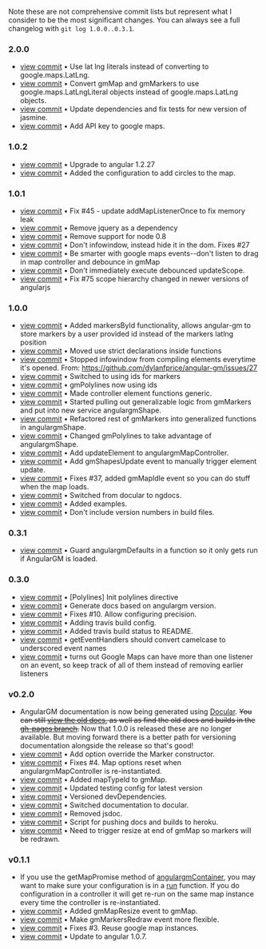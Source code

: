 Note these are not comprehensive commit lists but represent what I consider to be the
most significant changes. You can always see a full changelog with `git log
1.0.0..0.3.1`.

### 2.0.0
+ [view commit](http://github.com/dylanfprice/angular-gm/commit/229874008bbad39fdcf4069c82df3cd2e5d74a7f) &bull; Use lat lng literals instead of converting to google.maps.LatLng. 
+ [view commit](http://github.com/dylanfprice/angular-gm/commit/391ff100178c57264adb1c8c87bf7f1a2ec25b16) &bull; Convert gmMap and gmMarkers to use google.maps.LatLngLiteral objects instead of google.maps.LatLng objects. 
+ [view commit](http://github.com/dylanfprice/angular-gm/commit/1d55ea6e275d7e5837aecdef7137da758eb27d3f) &bull; Update dependencies and fix tests for new version of jasmine. 
+ [view commit](http://github.com/dylanfprice/angular-gm/commit/58fd4866b136b41bcbb1e13c1d365c22e30c3bfe) &bull; Add API key to google maps. 

### 1.0.2
+ [view commit](http://github.com/dylanfprice/angular-gm/commit/3e03341ffa4470010f37d52376f46f233f04ce17) &bull; Upgrade to angular 1.2.27 
+ [view commit](http://github.com/dylanfprice/angular-gm/commit/bc28243d854d766b3ad27785772c93065133471c) &bull; Added the configuration to add circles to the map. 

### 1.0.1
+ [view commit](http://github.com/dylanfprice/angular-gm/commit/24e8ca2e9fd8eb9fda6ffee589b3e2f25a9affa1) &bull; Fix #45 - update addMapListenerOnce to fix memory leak 
+ [view commit](http://github.com/dylanfprice/angular-gm/commit/d214bd66203f3d658b0f746f7ddf3f399a0ea730) &bull; Remove jquery as a dependency 
+ [view commit](http://github.com/dylanfprice/angular-gm/commit/e7244d11ae54aa0709ea1bb14e3722caba58c735) &bull; Remove support for node 0.8 
+ [view commit](http://github.com/dylanfprice/angular-gm/commit/6a50a1981067aef028439c4171e4848783490f62) &bull; Don't  infowindow, instead hide it in the dom. Fixes #27 
+ [view commit](http://github.com/dylanfprice/angular-gm/commit/05cb5ff9f6ae18b15283f2d2a31d005f891c6e43) &bull; Be smarter with google maps events--don't listen to drag in map controller and debounce in gmMap 
+ [view commit](http://github.com/dylanfprice/angular-gm/commit/6d1c8ea8b2086022bdaf32135a6125c8579847f9) &bull; Don't immediately execute debounced updateScope. 
+ [view commit](http://github.com/dylanfprice/angular-gm/commit/9345e2a76541ad1b861e0c157e4865c914065637) &bull; Fix #75 scope hierarchy changed in newer versions of angularjs

### 1.0.0
+ [view commit](http://github.com/dylanfprice/angular-gm/commit/a4b3ec74ca01cd718f152f9adee6e5dedc0c5045) &bull; Added markersById functionality, allows angular-gm to store markers by a user provided id instead of the markers latlng position 
+ [view commit](http://github.com/dylanfprice/angular-gm/commit/7a0db15159f397c469644a7c0243b3c38c4170dd) &bull; Moved use strict declarations inside functions 
+ [view commit](http://github.com/dylanfprice/angular-gm/commit/f50cb9556d907c7e05a02cf8d1df797f44b41eb8) &bull; Stopped infowindow from compiling elements everytime it's opened. From: https://github.com/dylanfprice/angular-gm/issues/27 
+ [view commit](http://github.com/dylanfprice/angular-gm/commit/a029d50e8687b0551646741d23154f75e72ffadc) &bull; Switched to using ids for markers 
+ [view commit](http://github.com/dylanfprice/angular-gm/commit/424de263fc8de15e9c79aea168f69e42fc2dcb19) &bull; gmPolylines now using ids 
+ [view commit](http://github.com/dylanfprice/angular-gm/commit/17938ff4d240e018c9a5598e560e1532d32cd094) &bull; Made controller element functions generic. 
+ [view commit](http://github.com/dylanfprice/angular-gm/commit/1d8c933d25b3a9ddbc54ebaba221e0dc9c681974) &bull; Started pulling out generalizable logic from gmMarkers and put into new service angulargmShape. 
+ [view commit](http://github.com/dylanfprice/angular-gm/commit/df0e80cd36ed638ba2ba2701c55e22c1f5d55844) &bull; Refactored rest of gmMarkers into generalized functions in angulargmShape. 
+ [view commit](http://github.com/dylanfprice/angular-gm/commit/a43f6a85ba77135bf7ab3cc5c5c5e3e299ab6237) &bull; Changed gmPolylines to take advantage of angulargmShape. 
+ [view commit](http://github.com/dylanfprice/angular-gm/commit/e432593d807c2a444095a19e0e9590e5c988de78) &bull; Add updateElement to angulargmMapController. 
+ [view commit](http://github.com/dylanfprice/angular-gm/commit/32a36bceb5ecaf838b84584e93003162f46ff801) &bull; Add gmShapesUpdate event to manually trigger element update. 
+ [view commit](http://github.com/dylanfprice/angular-gm/commit/a035cf08225f834f855ec74499b959244261d0a4) &bull; Fixes #37, added gmMapIdle event so you can do stuff when the map loads. 
+ [view commit](http://github.com/dylanfprice/angular-gm/commit/281812344353dcff76e484d477a34a138caea9cc) &bull; Switched from docular to ngdocs. 
+ [view commit](http://github.com/dylanfprice/angular-gm/commit/809bbe604a1e870f369c5eacb4b49eb2f601b00f) &bull; Added examples. 
+ [view commit](http://github.com/dylanfprice/angular-gm/commit/2e4bfaf23a68f5ce1c746851e233e40bfc600747) &bull; Don't include version numbers in build files. 

### 0.3.1
+ [view commit](http://github.com/dylanfprice/angular-gm/commit/8a2ee4b274e4d091e008ae3f5691331748707dbd) &bull; Guard angulargmDefaults in a function so it only gets run if AngularGM is loaded. 

### 0.3.0
+ [view commit](http://github.com/dylanfprice/angular-gm/commit/69d79899f5da13d5c7c00da4e64efdce775ff2d6) &bull; [Polylines] Init polylines directive 
+ [view commit](http://github.com/dylanfprice/angular-gm/commit/39da12fd0eb1dccb4554b8b4c7704b128f0b3a76) &bull; Generate docs based on angulargm version. 
+ [view commit](http://github.com/dylanfprice/angular-gm/commit/aca653b9a32482a3b8e21a784f24db729ef6c1c9) &bull; Fixes #10. Allow configuring precision. 
+ [view commit](http://github.com/dylanfprice/angular-gm/commit/db2ff045737dff0a085b6d8e5a34d80daaad0ada) &bull; Adding travis build config. 
+ [view commit](http://github.com/dylanfprice/angular-gm/commit/76ae49c6031e745707902b98364aa1392296f0d1) &bull; Added travis build status to README. 
+ [view commit](http://github.com/dylanfprice/angular-gm/commit/0abe30e34d4c748cefb44e09520d1f2c663bbbd9) &bull; getEventHandlers should convert camelcase to underscored event names 
+ [view commit](http://github.com/dylanfprice/angular-gm/commit/eaf1f217b640d3ab7c103d6f17e8c5e8b74bbfa5) &bull; turns out Google Maps can have more than one listener on an event, so keep track of all of them instead of removing earlier listeners 

### v0.2.0
+ AngularGM documentation is now being generated using [Docular](http://grunt-docular.com/). ~~You can still [view the old docs](http://dylanfprice.github.io/angular-gm/docs/), as well as find the old docs and builds in the [gh-pages branch](https://github.com/dylanfprice/angular-gm/tree/gh-pages).~~ Now that 1.0.0 is released these are no longer available. But moving forward there is a better path for versioning documentation alongside the release so that's good!
+ [view commit](http://github.com/dylanfprice/angular-gm/commit/06cb6c21fa8b5753e53ff3209bf37f770a3e14a9) &bull; Add option override the Marker constructor. 
+ [view commit](http://github.com/dylanfprice/angular-gm/commit/f0d44debaae2c3f1231f54480a4b3840c392399f) &bull; Fixes #4. Map options reset when angulargmMapController is re-instantiated. 
+ [view commit](http://github.com/dylanfprice/angular-gm/commit/3979163640fbc0bdca37764ff8f786c612ef5509) &bull; Added mapTypeId to gmMap. 
+ [view commit](http://github.com/dylanfprice/angular-gm/commit/e34b216202507116c6123f7c86e866104f622111) &bull; Updated testing config for latest version 
+ [view commit](http://github.com/dylanfprice/angular-gm/commit/d9fa914ca80486cac0231a116f2b85885745a266) &bull; Versioned devDependencies. 
+ [view commit](http://github.com/dylanfprice/angular-gm/commit/bdf6de3a1df8fc77ce9dd5f9e4daee6db58be37e) &bull; Switched documentation to docular. 
+ [view commit](http://github.com/dylanfprice/angular-gm/commit/8cb84094fd77da8e71ccd31b2575911887086cff) &bull; Removed jsdoc. 
+ [view commit](http://github.com/dylanfprice/angular-gm/commit/f5c79cfa370c8269a74009be84f73bb4961ab844) &bull; Script for pushing docs and builds to heroku. 
+ [view commit](http://github.com/dylanfprice/angular-gm/commit/505a6c777fff2199f53f0b2a4a6e4d15d2471cc7) &bull; Need to trigger resize at end of gmMap so markers will be redrawn. 

### v0.1.1
+ If you use the getMapPromise method of [angulargmContainer](http://dylanfprice.github.io/angular-gm/docs/module-angulargmContainer.html), you may want to make sure your configuration is in a [run](http://docs.angularjs.org/api/angular.Module#run) function. If you do configuration in a controller it will get re-run on the same map instance every time the controller is re-instantiated.
+ [view commit](http://github.com/dylanfprice/angular-gm/commit/a715cd14a44519d5f7473ee0d485781b9ca1c46b) &bull; Added gmMapResize event to gmMap. 
+ [view commit](http://github.com/dylanfprice/angular-gm/commit/4736ba9abd741f17333d60285f047bb380a2cc75) &bull; Make gmMarkersRedraw event more flexible. 
+ [view commit](http://github.com/dylanfprice/angular-gm/commit/bf97b1c4f99d2f7f88998e1bb6d0c512e687775b) &bull; Fixes #3. Reuse google map instances. 
+ [view commit](http://github.com/dylanfprice/angular-gm/commit/03ab919f6e00ef9b5eb033202b7f2183ce944b79) &bull; Update to angular 1.0.7. 
